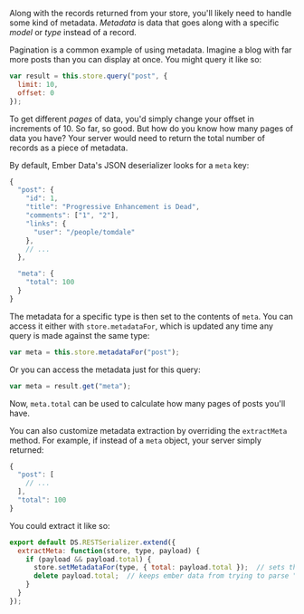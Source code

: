 Along with the records returned from your store, you'll likely need to handle some kind of metadata. *Metadata* is data that goes along with a specific *model* or *type* instead of a record.

Pagination is a common example of using metadata. Imagine a blog with far more posts than you can display at once. You might query it like so:

```js
var result = this.store.query("post", {
  limit: 10,
  offset: 0
});
```

To get different *pages* of data, you'd simply change your offset in increments of 10. So far, so good. But how do you know how many pages of data you have? Your server would need to return the total number of records as a piece of metadata.

By default, Ember Data's JSON deserializer looks for a `meta` key:

```js
{
  "post": {
    "id": 1,
    "title": "Progressive Enhancement is Dead",
    "comments": ["1", "2"],
    "links": {
      "user": "/people/tomdale"
    },
    // ...
  },

  "meta": {
    "total": 100
  }
}
```

The metadata for a specific type is then set to the contents of `meta`. You can access it either with `store.metadataFor`, which is updated any time any query is made against the same type:

```js
var meta = this.store.metadataFor("post");
```

Or you can access the metadata just for this query:

```js
var meta = result.get("meta");
```

Now, `meta.total` can be used to calculate how many pages of posts you'll have.

You can also customize metadata extraction by overriding the `extractMeta` method. For example, if instead of a `meta` object, your server simply returned:

```js
{
  "post": [
    // ...
  ],
  "total": 100
}
```

You could extract it like so:

```app/serializers/application.js
export default DS.RESTSerializer.extend({
  extractMeta: function(store, type, payload) {
    if (payload && payload.total) {
      store.setMetadataFor(type, { total: payload.total });  // sets the metadata for "post"
      delete payload.total;  // keeps ember data from trying to parse "total" as a record
    }
  }
});
```
